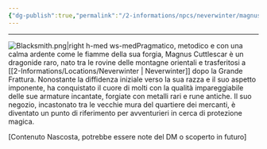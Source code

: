 ```yaml
---
{"dg-publish":true,"permalink":"/2-informations/npcs/neverwinter/magnus-cuttlescar-mercante-fabbro/","noteIcon":""}
---
```


---
![Blacksmith.png|right h-med ws-med](/img/user/Assets/Blacksmith.png)Pragmatico, metodico e con una calma ardente come le fiamme della sua forgia, Magnus Cuttlescar è un dragonide raro, nato tra le rovine delle montagne orientali e trasferitosi a [[2-Informations/Locations/Neverwinter \| Neverwinter]] dopo la Grande Frattura. Nonostante la diffidenza iniziale verso la sua razza e il suo aspetto imponente, ha conquistato il cuore di molti con la qualità impareggiabile delle sue armature incantate, forgiate con metalli rari e rune antiche. Il suo negozio, incastonato tra le vecchie mura del quartiere dei mercanti, è diventato un punto di riferimento per avventurieri in cerca di protezione magica.

[Contenuto Nascosta, potrebbe essere note del DM o scoperto in futuro]